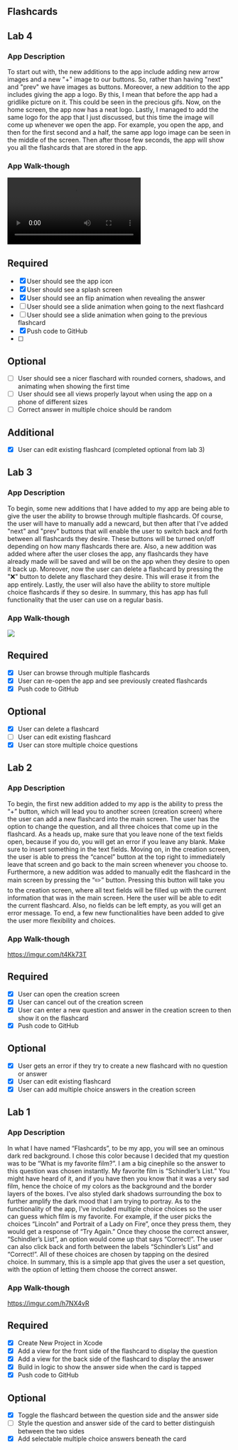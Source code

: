 ## Flashcards

## Lab 4

### App Description
To start out with, the new additions to the app include adding new arrow images and a new "+" image to our buttons. So, rather than having "next" and "prev" we have images as buttons. Moreover, a new addition to the app includes giving the app a logo. By this, I mean that before the app had a gridlike picture on it. This could be seen in the precious gifs. Now, on the home screen, the app now has a neat logo. Lastly, I managed to add the same logo for the app that I just discussed, but this time the image will come up whenever we open the app. For example, you open the app, and then for the first second and a half, the same app logo image can be seen in the middle of the screen. Then after those few seconds, the app will show you all the flashcards that are stored in the app.

### App Walk-though

![](https://i.imgur.com/WOrQN5m.mp4)

## Required
- [x] User should see the app icon 
- [x] User should see a splash screen
- [x] User should see an flip animation when revealing the answer
- [ ] User should see a slide animation when going to the next flashcard
- [ ] User should see a slide animation when going to the previous flashcard
- [x] Push code to GitHub
- [ ] 
## Optional
- [ ] User should see a nicer flaschard with rounded corners, shadows, and animating when showing the first time
- [ ] User should see all views properly layout when using the app on a phone of different sizes
- [ ] Correct answer in multiple choice should be random

## Additional
- [x] User can edit existing flashcard (completed optional from lab 3)

## Lab 3

### App Description
To begin, some new additions that I have added to my app are being able to give the user the ability to browse through multiple flashcards. Of course, the user will have to manually add a newcard, but then after that I've added "next" and "prev" buttons that will enable the user to switch back and forth between all flashcards they desire. These buttons will be turned on/off depending on how many flashcards there are. Also, a new addition was added where after the user closes the app, any flashcards they have already made will be saved and will be on the app when they desire to open it back up. Moreover, now the user can delete a flashcard by pressing the "❌" button to delete any flaschard they desire. This will erase it from the app entirely. Lastly, the user will also have the ability to store multiple choice flashcards if they so desire. In summary, this has app has full functionality that the user can use on a regular basis. 

### App Walk-though
![](https://imgur.com/VrASsBJ.gif)

## Required
- [x] User can browse through multiple flashcards
- [x] User can re-open the app and see previously created flashcards
- [x] Push code to GitHub
## Optional
- [x] User can delete a flashcard
- [ ] User can edit existing flashcard
- [x] User can store multiple choice questions

## Lab 2

### App Description
To begin, the first new addition added to my app is the ability to press the “+” button, which will lead you to another screen (creation screen) where the user can add a new flashcard into the main screen. The user has the option to change the question, and all three choices that come up in the flashcard. As a heads up, make sure that you leave none of the text fields open, because if you do, you will get an error if you leave any blank. Make sure to insert something in the text fields. Moving on, in the creation screen, the user is able to press the “cancel” button at the top right to immediately leave that screen and go back to the main screen whenever you choose to. Furthermore, a new addition was added to manually edit the flashcard in the main screen by pressing the “✏️” button. Pressing this button will take you to the creation screen, where all text fields will be filled up with the current information that was in the main screen. Here the user will be able to edit the current flashcard. Also, no fields can be left empty, as you will get an error message. To end, a few new functionalities have been added to give the user more flexibility and choices.

### App Walk-though
https://imgur.com/t4Kk73T

## Required
- [x] User can open the creation screen
- [x] User can cancel out of the creation screen
- [x] User can enter a new question and answer in the creation screen to then show it on the flashcard
- [x] Push code to GitHub
## Optional
- [x] User gets an error if they try to create a new flashcard with no question or answer
- [x] User can edit existing flashcard
- [x] User can add multiple choice answers in the creation screen

## Lab 1

### App Description
In what I have named “Flashcards”, to be my app, you will see an ominous dark red background. I chose this color because I decided that my question was to be “What is my favorite film?”. I am a big cinephile so the answer to this question was chosen instantly. My favorite film is “Schindler’s List.” You might have heard of it, and if you have then you know that it was a very sad film, hence the choice of my colors as the background and the border layers of the boxes. I’ve also styled dark shadows surrounding the box to further amplify the dark mood that I am trying to portray. As to the functionality of the app, I’ve included multiple choice choices so the user can guess which film is my favorite. For example, if the user picks the choices “Lincoln” and Portrait of a Lady on Fire”, once they press them, they would get a response of “Try Again.” Once they choose the correct answer, “Schindler’s List”, an option would come up that says “Correct!”. The user can also click back and forth between the labels “Schindler’s List” and “Correct!”. All of these choices are chosen by tapping on the desired choice. In summary, this is a simple app that gives the user a set question, with the option of letting them choose the correct answer.

### App Walk-though
https://imgur.com/h7NX4vR

## Required
- [x] Create New Project in Xcode
- [x] Add a view for the front side of the flashcard to display the question
- [x] Add a view for the back side of the flashcard to display the answer
- [x] Build in logic to show the answer side when the card is tapped
- [x] Push code to GitHub
## Optional
- [x] Toggle the flashcard between the question side and the answer side
- [ ] Style the question and answer side of the card to better distinguish between the two sides
- [x] Add selectable multiple choice answers beneath the card
